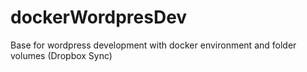 # dockerWordpresDev
Base for wordpress development with docker environment and folder volumes (Dropbox Sync)
